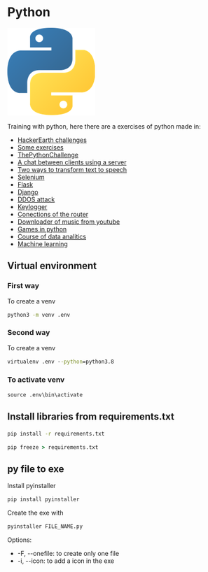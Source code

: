 # Python

![](img/python.png)

Training with python, here there are a exercises of python made in:

- [HackerEarth challenges](HackerEarth)
- [Some exercises](Exercises)
- [ThePythonChallenge](ThePythonChallenge)
- [A chat between clients using a server](chat)
- [Two ways to transform text to speech](Text_to_speech)
- [Selenium](https://github.com/Kzarama/Selenium_Python)
- [Flask](https://github.com/Kzarama/flask)
- [Django](https://github.com/Kzarama/Django)
- [DDOS attack](ddos)
- [Keylogger](keylogger)
- [Conections of the router](router_conextions)
- [Downloader of music from youtube](youtube_downloader)
- [Games in python](https://github.com/Kzarama/Games_python)
- [Course of data analitics](https://github.com/Kzarama/Analitics)
- [Machine learning](https://github.com/Kzarama/machine_learning)

## Virtual environment

### First way

To create a venv

```cmd
python3 -m venv .env
```

### Second way

To create a venv

```cmd
virtualenv .env --python=python3.8
```

### To activate venv

```cmd
source .env\bin\activate
```

## Install libraries from requirements.txt

```cmd
pip install -r requirements.txt
```

```cmd
pip freeze > requirements.txt
```

## py file to exe

Install pyinstaller

```cmd
pip install pyinstaller
```

Create the exe with 

```cmd
pyinstaller FILE_NAME.py
```

Options:

- -F, --onefile: to create only one file
- -i, --icon: to add a icon in the exe
